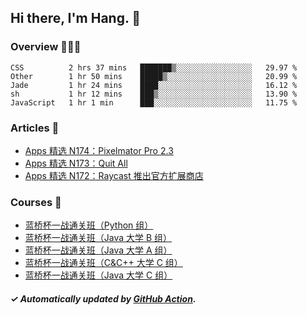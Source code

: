 ## Hi there, I'm Hang. 👋

### Overview 👨🏻‍💻

<!--START_SECTION:waka-->
```text
CSS          2 hrs 37 mins   ███████▒░░░░░░░░░░░░░░░░░   29.97 % 
Other        1 hr 50 mins    █████▒░░░░░░░░░░░░░░░░░░░   20.99 % 
Jade         1 hr 24 mins    ████░░░░░░░░░░░░░░░░░░░░░   16.12 % 
sh           1 hr 12 mins    ███▒░░░░░░░░░░░░░░░░░░░░░   13.90 % 
JavaScript   1 hr 1 min      ███░░░░░░░░░░░░░░░░░░░░░░   11.75 % 
```
<!--END_SECTION:waka-->

### Articles 📝

<!-- BLOG:START -->
- [Apps 精选 N174：Pixelmator Pro 2.3](https://huhuhang.com/post/product-hunt/product-hunt-n174?from=github)
- [Apps 精选 N173：Quit All](https://huhuhang.com/post/product-hunt/product-hunt-n173?from=github)
- [Apps 精选 N172：Raycast 推出官方扩展商店](https://huhuhang.com/post/product-hunt/product-hunt-n172?from=github)<!-- BLOG:END -->

### Courses 🔗

<!-- SYL:START -->
- [蓝桥杯一战通关班（Python 组）](https://www.lanqiao.cn/courses/5494/)
- [蓝桥杯一战通关班（Java 大学 B 组）](https://www.lanqiao.cn/courses/5493/)
- [蓝桥杯一战通关班（Java 大学 A 组）](https://www.lanqiao.cn/courses/5492/)
- [蓝桥杯一战通关班（C&amp;C++ 大学 C 组）](https://www.lanqiao.cn/courses/5491/)
- [蓝桥杯一战通关班（Java 大学 C 组）](https://www.lanqiao.cn/courses/5486/)
<!-- SYL:END -->

##### ✓ Automatically updated by [GitHub Action](https://github.com/huhuhang/huhuhang/actions).
